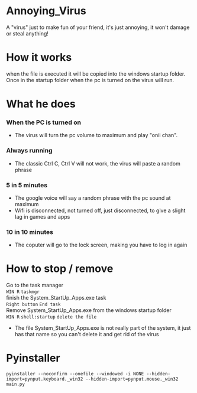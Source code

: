 # Annoying_Virus
A "virus" just to make fun of your friend, it's just annoying, it won't damage or steal anything!

# How it works
when the file is executed it will be copied into the windows startup folder. \
Once in the startup folder when the pc is turned on the virus will run.

# What he does
### When the PC is turned on
* The virus will turn the pc volume to maximum and play "onii chan".

### Always running
* The classic Ctrl C, Ctrl V will not work, the virus will paste a random phrase

### 5 in 5 minutes
* The google voice will say a random phrase with the pc sound at maximum
* Wifi is disconnected, not turned off, just disconnected, to give a slight lag in games and apps

### 10 in 10 minutes
* The coputer will go to the lock screen, making you have to log in again

# How to stop / remove
Go to the task manager \
`WIN R` `taskmgr` \
finish the System_StartUp_Apps.exe task \
`Right button` `End task` \
Remove System_StartUp_Apps.exe from the windows startup folder \
`WIN R` `shell:startup` `delete the file` 

* The file System_StartUp_Apps.exe is not really part of the system, it just has that name so you can't delete it and get rid of the virus

# Pyinstaller
```
pyinstaller --noconfirm --onefile --windowed -i NONE --hidden-import=pynput.keyboard._win32 --hidden-import=pynput.mouse._win32 main.py
```
